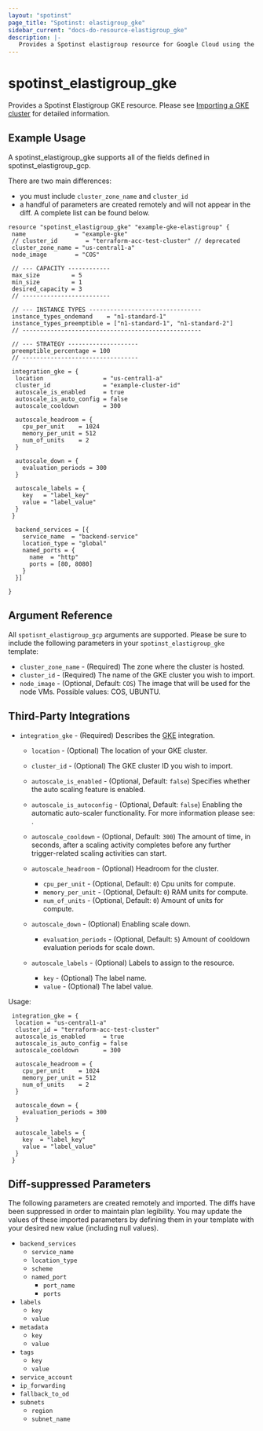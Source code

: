 ```yaml
---
layout: "spotinst"
page_title: "Spotinst: elastigroup_gke"
sidebar_current: "docs-do-resource-elastigroup_gke"
description: |-
   Provides a Spotinst elastigroup resource for Google Cloud using the Google Kubernetes Engine.
---
```


# spotinst\_elastigroup\_gke

Provides a Spotinst Elastigroup GKE resource. Please see [Importing a GKE cluster](https://api.spotinst.com/elastigroup-for-google-cloud/tutorials/import-a-gke-cluster-as-an-elastigroup/) for detailed information.


## Example Usage

A spotinst_elastigroup_gke supports all of the fields defined in spotinst_elastigroup_gcp. 

There are two main differences:

* you must include `cluster_zone_name` and `cluster_id`
* a handful of parameters are created remotely and will not appear in the diff. A complete list can be found below.

```hcl
resource "spotinst_elastigroup_gke" "example-gke-elastigroup" {
 name              = "example-gke"
 // cluster_id        = "terraform-acc-test-cluster" // deprecated
 cluster_zone_name = "us-central1-a"
 node_image        = "COS"

 // --- CAPACITY ------------
 max_size         = 5
 min_size         = 1
 desired_capacity = 3
 // -------------------------

 // --- INSTANCE TYPES --------------------------------
 instance_types_ondemand    = "n1-standard-1"
 instance_types_preemptible = ["n1-standard-1", "n1-standard-2"]
 // ---------------------------------------------------

 // --- STRATEGY --------------------
 preemptible_percentage = 100
 // ---------------------------------

 integration_gke = {
  location                 = "us-central1-a"
  cluster_id               = "example-cluster-id"
  autoscale_is_enabled     = true
  autoscale_is_auto_config = false
  autoscale_cooldown       = 300
  
  autoscale_headroom = {
    cpu_per_unit    = 1024
    memory_per_unit = 512
    num_of_units    = 2
  }

  autoscale_down = {
    evaluation_periods = 300
  }

  autoscale_labels = {
    key   = "label_key"
    value = "label_value"
  }
 }

  backend_services = [{
    service_name  = "backend-service"
    location_type = "global"
    named_ports = {
      name  = "http"
      ports = [80, 8080]
    }
  }]

}
```

## Argument Reference

All `spotisnt_elastigroup_gcp` arguments are supported. Please be sure to include the following parameters in your `spotinst_elastigroup_gke` template:

* `cluster_zone_name` - (Required) The zone where the cluster is hosted.
* `cluster_id` - (Required) The name of the GKE cluster you wish to import.
* `node_image` - (Optional, Default: `COS`) The image that will be used for the node VMs. Possible values: COS, UBUNTU.

<a id="third-party-integrations"></a>
## Third-Party Integrations

* `integration_gke` - (Required) Describes the [GKE]() integration.

    * `location` - (Optional) The location of your GKE cluster.
    * `cluster_id` - (Optional) The GKE cluster ID you wish to import.
    * `autoscale_is_enabled` -  (Optional, Default: `false`) Specifies whether the auto scaling feature is enabled.
    * `autoscale_is_autoconfig` - (Optional, Default: `false`) Enabling the automatic auto-scaler functionality. For more information please see: []().
    * `autoscale_cooldown` - (Optional, Default: `300`) The amount of time, in seconds, after a scaling activity completes before any further trigger-related scaling activities can start.
    
    * `autoscale_headroom` - (Optional) Headroom for the cluster.
        * `cpu_per_unit` - (Optional, Default: `0`) Cpu units for compute.
        * `memory_per_unit` - (Optional, Default: `0`) RAM units for compute.
        * `num_of_units` - (Optional, Default: `0`) Amount of units for compute.
    
    * `autoscale_down` - (Optional) Enabling scale down.
        * `evaluation_periods` - (Optional, Default: `5`) Amount of cooldown evaluation periods for scale down.
    
    * `autoscale_labels` - (Optional) Labels to assign to the resource.
        * `key` - (Optional) The label name.
        * `value` - (Optional) The label value.
    
            
Usage:

```hcl
 integration_gke = {
  location = "us-central1-a"
  cluster_id = "terraform-acc-test-cluster"
  autoscale_is_enabled     = true
  autoscale_is_auto_config = false
  autoscale_cooldown       = 300
  
  autoscale_headroom = {
    cpu_per_unit    = 1024
    memory_per_unit = 512
    num_of_units    = 2
  }

  autoscale_down = {
    evaluation_periods = 300
  }

  autoscale_labels = {
    key  = "label_key"
    value = "label_value"
  }
 }
```

<a id="diff-suppressed-parameters"></a>
## Diff-suppressed Parameters
The following parameters are created remotely and imported. The diffs have been suppressed in order to maintain plan legibility. You may update the values of these
imported parameters by defining them in your template with your desired new value (including null values).

* `backend_services`
    * `service_name`
    * `location_type`
    * `scheme`
    * `named_port`
        * `port_name`
        * `ports`
* `labels`
    * `key`
    * `value`
* `metadata`
    * `key`
    * `value`
* `tags`
    * `key`
    * `value`
* `service_account`
* `ip_forwarding`
* `fallback_to_od`
* `subnets`
    * `region`
    * `subnet_name`
